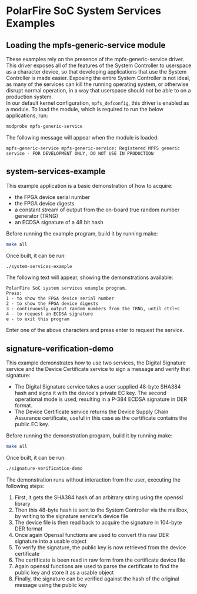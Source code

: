 # PolarFire SoC System Services Examples

## Loading the mpfs-generic-service module

These examples rely on the presence of the mpfs-generic-service driver.
This driver exposes all of the features of the System Controller to userspace as
a character device, so that developing applications that use the System
Controller is made easier.
Exposing the entire System Controller is not ideal, as many of the services can
kill the running operating system, or otherwise disrupt normal operation, in a
way that userspace should not be able to on a production system.  
In our default kernel configuration, `mpfs_defconfig`, this driver is enabled as
a module.
To load the module, which is required to run the below applications, run:

```bash
modprobe mpfs-generic-service
```

The following message will appear when the module is loaded:

```text
mpfs-generic-service mpfs-generic-service: Registered MPFS generic service - FOR DEVELOPMENT ONLY, DO NOT USE IN PRODUCTION
```

## system-services-example

This example application is a basic demonstration of how to acquire:

- the FPGA device serial number
- the FPGA device digests
- a constant stream of output from the on-board true random number generator
  (TRNG)
- an ECDSA signature of a 48 bit hash

Before running the example program, build it by running make:

```bash
make all
```

Once built, it can be run:

```bash
./system-services-example
```

The following text will appear, showing the demonstrations available:

```text
PolarFire SoC system services example program.
Press:
1 - to show the FPGA device serial number
2 - to show the FPGA device digests
3 - continuously output random numbers from the TRNG, until ctrl+c
4 - to request an ECDSA signature
e - to exit this program
```

Enter one of the above characters and press enter to request the service.

## signature-verification-demo

This example demonstrates how to use two services, the Digital Signature service
and the Device Certificate service to sign a message and verify that signature:

- The Digital Signature service takes a user supplied 48-byte SHA384 hash and
  signs it with the device's private EC key. The second operational mode is
  used, resulting in a P-384 ECDSA signature in DER format.
- The Device Certificate service returns the Device Supply Chain Assurance
  certificate, useful in this case as the certificate contains the public EC
  key.

Before running the demonstration program, build it by running make:

```bash
make all
```

Once built, it can be run:

```bash
./signature-verification-demo
```

The demonstration runs without interaction from the user, executing the
following steps:

1. First, it gets the SHA384 hash of an arbitrary string using the openssl
   library
2. Then this 48-byte hash is sent to the System Controller via the mailbox, by
   writing to the signature service's device file
3. The device file is then read back to acquire the signature in 104-byte DER
   format
4. Once again Openssl functions are used to convert this raw DER signature into
   a usable object
5. To verify the signature, the public key is now retrieved from the device
   certificate
6. The certificate is been read in raw form from the certificate device file
7. Again openssl functions are used to parse the certificate to find the public
   key and store it as a usable object
8. Finally, the signature can be verified against the hash of the original
   message using the public key
